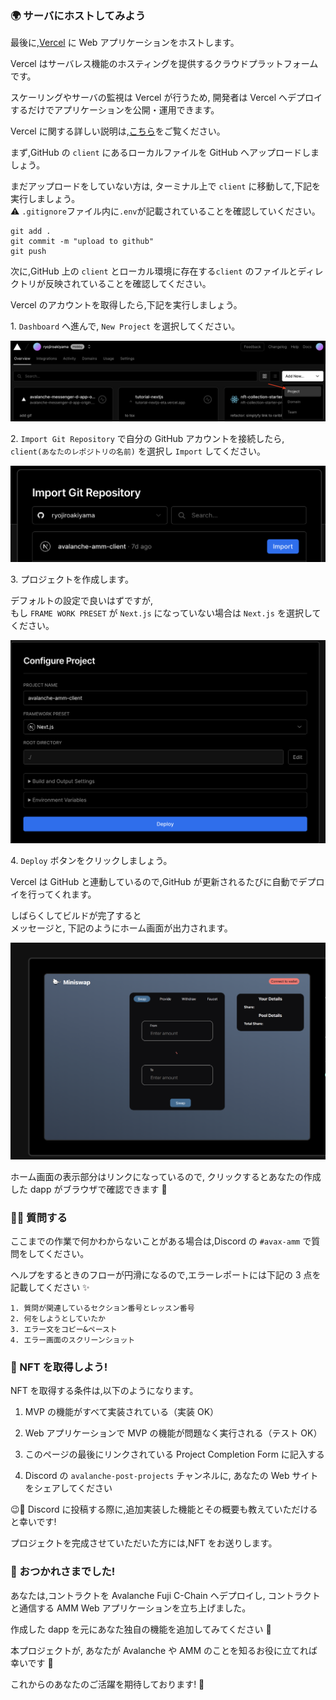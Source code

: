 ### 🌍 サーバにホストしてみよう

最後に,[Vercel](https://vercel.com/) に Web アプリケーションをホストします。

Vercel はサーバレス機能のホスティングを提供するクラウドプラットフォームです。

スケーリングやサーバの監視は Vercel が行うため, 開発者は Vercel へデプロイするだけでアプリケーションを公開・運用できます。

Vercel に関する詳しい説明は,[こちら](https://zenn.dev/lollipop_onl/articles/eoz-vercel-pricing-2020)をご覧ください。

まず,GitHub の `client` にあるローカルファイルを GitHub へアップロードしましょう。

まだアップロードをしていない方は, ターミナル上で `client` に移動して,下記を実行しましょう。  
⚠️ `.gitignore`ファイル内に`.env`が記載されていることを確認していください。

```
git add .
git commit -m "upload to github"
git push
```

次に,GitHub 上の `client` とローカル環境に存在する`client` のファイルとディレクトリが反映されていることを確認してください。

Vercel のアカウントを取得したら,下記を実行しましょう。

1\. `Dashboard` へ進んで, `New Project` を選択してください。

![](/public/images/AVAX-amm/section-4/4_1_1.png)

2\. `Import Git Repository` で自分の GitHub アカウントを接続したら, `client(あなたのレポジトリの名前)` を選択し `Import` してください。

![](/public/images/AVAX-amm/section-4/4_1_2.png)

3\. プロジェクトを作成します。

デフォルトの設定で良いはずですが,  
もし `FRAME WORK PRESET` が `Next.js` になっていない場合は `Next.js` を選択してください。

![](/public/images/AVAX-amm/section-4/4_1_3.png)

4\. `Deploy` ボタンをクリックしましょう。

Vercel は GitHub と連動しているので,GitHub が更新されるたびに自動でデプロイを行ってくれます。

しばらくしてビルドが完了すると  
メッセージと, 下記のようにホーム画面が出力されます。

![](/public/images/AVAX-amm/section-4/4_1_4.png)

ホーム画面の表示部分はリンクになっているので, クリックするとあなたの作成した dapp がブラウザで確認できます 🎉

### 🙋‍♂️ 質問する

ここまでの作業で何かわからないことがある場合は,Discord の `#avax-amm` で質問をしてください。

ヘルプをするときのフローが円滑になるので,エラーレポートには下記の 3 点を記載してください ✨

```
1. 質問が関連しているセクション番号とレッスン番号
2. 何をしようとしていたか
3. エラー文をコピー&ペースト
4. エラー画面のスクリーンショット
```

### 🎫 NFT を取得しよう!

NFT を取得する条件は,以下のようになります。

1. MVP の機能がすべて実装されている（実装 OK）

2. Web アプリケーションで MVP の機能が問題なく実行される（テスト OK）

3. このページの最後にリンクされている Project Completion Form に記入する

4. Discord の `avalanche-post-projects` チャンネルに, あなたの Web サイトをシェアしてください

😉🎉 Discord に投稿する際に,追加実装した機能とその概要も教えていただけると幸いです!

プロジェクトを完成させていただいた方には,NFT をお送りします。

### 🎉 おつかれさまでした!

あなたは,コントラクトを Avalanche Fuji C-Chain へデプロイし, コントラクトと通信する AMM Web アプリケーションを立ち上げました。

作成した dapp を元にあなた独自の機能を追加してみてください 💪

本プロジェクトが, あなたが Avalanche や AMM のことを知るお役に立てれば幸いです 🤗

これからのあなたのご活躍を期待しております! 🚀
